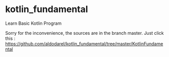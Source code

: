 # kotlin_fundamental
Learn Basic Kotlin Program 

Sorry for the inconvenience, the sources are in the branch master. 
Just click this : https://github.com/aldodarel/kotlin_fundamental/tree/master/KotlinFundamental
